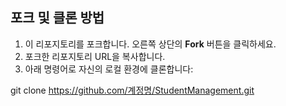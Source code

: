 ## 포크 및 클론 방법
1. 이 리포지토리를 포크합니다. 오른쪽 상단의 **Fork** 버튼을 클릭하세요.
2. 포크한 리포지토리 URL을 복사합니다.
3. 아래 명령어로 자신의 로컬 환경에 클론합니다:

git clone https://github.com/계정명/StudentManagement.git
